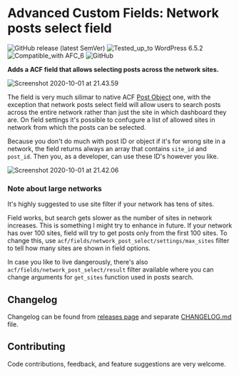 # Advanced Custom Fields: Network posts select field

![GitHub release (latest SemVer)](https://img.shields.io/github/v/release/digitoimistodude/acf-field-network-post-select?style=flat-square) ![Tested_up_to WordPress 6.5.2](https://img.shields.io/badge/tested_up_to-WordPress_6.5.2-blue.svg?style=flat-square) ![Compatible_with AFC_6](https://img.shields.io/badge/compatible_with-ACF_6-green.svg?style=flat-square) ![GitHub](https://img.shields.io/github/license/digitoimistodude/acf-field-network-post-select?style=flat-square)

**Adds a ACF field that allows selecting posts across the network sites.**

![Screenshot 2020-10-01 at 21.43.59](https://i.imgur.com/D5HZxQW.png)

The field is very much silimar to native ACF [Post Object](https://www.advancedcustomfields.com/resources/post-object/) one, with the exception that network posts select field will allow users to search posts across the entire network rather than just the site in which dashboard they are. On field settings it's possible to confugure a list of allowed sites in network from which the posts can be selected.

Because you don't do much with post ID or object if it's for wrong site in a network, the field returns always an array that contains `site_id` and `post_id`. Then you, as a developer, can use these ID's however you like.

![Screenshot 2020-10-01 at 21.42.06](https://i.imgur.com/zPDpsvk.png)

### Note about large networks

It's highly suggested to use site filter if your network has tens of sites.

Field works, but search gets slower as the number of sites in network increases. This is something I might try to enhance in future. If your network has over 100 sites, field will try to get posts only from the first 100 sites. To change this, use `acf/fields/network_post_select/settings/max_sites` filter to tell how many sites are shown in field options.

In case you like to live dangerously, there's also `acf/fields/network_post_select/result` filter available where you can change arguments for `get_sites` function used in posts search.

## Changelog

Changelog can be found from [releases page](https://github.com/digitoimistodude/acf-field-network-post-select/releases) and separate [CHANGELOG.md](https://github.com/digitoimistodude/acf-field-network-post-select/tree/main/CHANGELOG.md) file.

## Contributing

Code contributions, feedback, and feature suggestions are very welcome.
